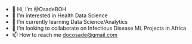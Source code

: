 - 👋 Hi, I’m @OsadeBOH
- 👀 I’m interested in Health Data Science
- 🌱 I’m currently learning Data Science/Analytics
- 💞️ I’m looking to collaborate on Infectious Disease  ML Projects in Africa
- 📫 How to reach me docosade@gmail.com

<!---
OsadeBOH/OsadeBOH is a ✨ special ✨ repository because its `README.md` (this file) appears on your GitHub profile.
You can click the Preview link to take a look at your changes.
--->
